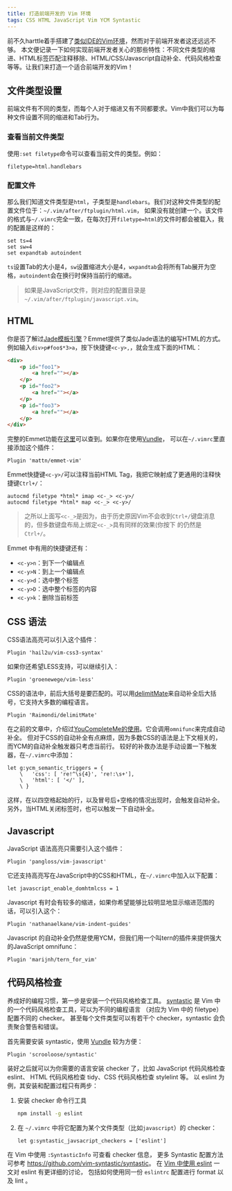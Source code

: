 ```yaml
---
title: 打造前端开发的 Vim 环境
tags: CSS HTML JavaScript Vim YCM Syntastic
---
```


前不久harttle着手搭建了[类似IDE的Vim环境][vim-ide]，然而对于前端开发者这还远远不够。
本文便记录一下如何实现前端开发者关心的那些特性：不同文件类型的缩进、HTML标签匹配注释移除、HTML/CSS/Javascript自动补全、代码风格检查等等。让我们来打造一个适合前端开发的Vim！

<!--more-->

## 文件类型设置

前端文件有不同的类型，而每个人对于缩进又有不同都要求。Vim中我们可以为每种文件设置不同的缩进和Tab行为。

### 查看当前文件类型

使用`:set filetype`命令可以查看当前文件的类型。例如：

```
filetype=html.handlebars
```

### 配置文件

那么我们知道文件类型是`html`，子类型是`handlebars`。我们对这种文件类型的配置文件位于：`~/.vim/after/ftplugin/html.vim`，
如果没有就创建一个。该文件的格式与`~/.vimrc`完全一致，在每次打开`filetype=html`的文件时都会被载入，我的配置是这样的：

```vim
set ts=4
set sw=4
set expandtab autoindent
```

`ts`设置Tab的大小是4，`sw`设置缩进大小是4，`wxpandtab`会将所有Tab展开为空格，`autoindent`会在换行时保持当前行的缩进。

> 如果是JavaScript文件，则对应的配置目录是`~/.vim/after/ftplugin/javascript.vim`。

## HTML

你是否了解过[Jade模板引擎][jade]？Emmet提供了类似Jade语法的编写HTML的方式。
例如输入`div>p#foo$*3>a`，按下快捷键`<c-y>,`，就会生成下面的HTML：

```html
<div>
    <p id="foo1">
        <a href=""></a>
    </p>
    <p id="foo2">
        <a href=""></a>
    </p>
    <p id="foo3">
        <a href=""></a>
    </p>
</div>
```

完整的Emmet功能在[这里][emmet]可以查到。如果你在使用[Vundle][vundle]，
可以在`~/.vimrc`里直接添加这个插件：

```vim
Plugin 'mattn/emmet-vim'
```

Emmet快捷键`<c-y>/`可以注释当前HTML Tag，我把它映射成了更通用的注释快捷键`Ctrl+/`：

```vim
autocmd filetype *html* imap <c-_> <c-y>/
autocmd filetype *html* map <c-_> <c-y>/
```

> 之所以上面写`<c-_>`是因为，由于历史原因Vim不会收到`Ctrl+/`键盘消息的，但多数键盘布局上绑定`<c-_>`具有同样的效果(你按下 的仍然是`Ctrl+/`。

Emmet 中有用的快捷键还有：

* `<c-y>n`：到下一个编辑点
* `<c-y>N`：到上一个编辑点
* `<c-y>d`：选中整个标签
* `<c-y>D`：选中整个标签的内容
* `<c-y>k`：删除当前标签

## CSS 语法

CSS语法高亮可以引入这个插件：

```vim
Plugin 'hail2u/vim-css3-syntax'     
```

如果你还希望LESS支持，可以继续引入：

```vim
Plugin 'groenewege/vim-less'
```

CSS的语法中，前后大括号是要匹配的。可以用[delimitMate][dm]来自动补全后大括号，它支持大多数的编程语言。

```vim
Plugin 'Raimondi/delimitMate'
```

在之前的文章中，介绍过[YouCompleteMe的使用][vim-ide]。它会调用`omnifunc`来完成自动补全。
但对于CSS的自动补全有点麻烦，因为多数CSS的语法是上下文相关的，而YCM的自动补全触发器只考虑当前行。
较好的补救办法是手动设置一下触发器，在`~/.vimrc`中添加：

```vim
let g:ycm_semantic_triggers = {
    \   'css': [ 're!^\s{4}', 're!:\s+'],
    \   'html': [ '</' ],
    \ }
```

这样，在以四空格起始的行，以及冒号后+空格的情况出现时，会触发自动补全。另外，当HTML关闭标签时，也可以触发一下自动补全。

## Javascript

JavaScript 语法高亮只需要引入这个插件：

```vim
Plugin 'pangloss/vim-javascript'
```

它还支持高亮写在JavaScript中的CSS和HTML，在`~/.vimrc`中加入以下配置：

```vim
let javascript_enable_domhtmlcss = 1
```

Javascript 有时会有较多的缩进，如果你希望能够比较明显地显示缩进范围的话，可以引入这个：

```vim
Plugin 'nathanaelkane/vim-indent-guides'
```

Javascript 的自动补全仍然是使用YCM，但我们用一个叫tern的插件来提供强大的JavaScript omnifunc：

```vim
Plugin 'marijnh/tern_for_vim'
```

## 代码风格检查

养成好的编程习惯，第一步是安装一个代码风格检查工具。
[syntastic][syntastic] 是 Vim 中的一个代码风格检查工具，可以为不同的编程语言
（对应为 Vim 中的 filetype）配置不同的 checker。
甚至每个文件类型可以有若干个 checker，syntastic 会负责聚合警告和错误。

首先需要安装 syntastic，使用 [Vundle][vundle] 较为方便：

```vim
Plugin 'scrooloose/syntastic'
```

装好之后就可以为你需要的语言安装 checker 了，比如 JavaScript 代码风格检查 eslint、
HTML 代码风格检查 tidy、CSS 代码风格检查 stylelint 等。
以 eslint 为例，其安装和配置过程只有两步：

1. 安装 checker 命令行工具

    ```bash
    npm install -g eslint
    ```
2. 在 `~/.vimrc` 中将它配置为某个文件类型（比如`javascript`）的 checker：

    ```vim
    let g:syntastic_javsacript_checkers = ['eslint']
    ```

在 Vim 中使用 `:SyntasticInfo` 可查看 checker 信息，
更多 Syntastic 配置方法可参考 <https://github.com/vim-syntastic/syntastic>。
在 [Vim 中使用 eslint](/2017/03/12/vim-eslint.html) 一文对 eslint 有更详细的讨论，
包括如何使用同一份 `eslintrc` 配置进行 format 以及 lint 。

[jade]: https://github.com/jadejs/jade
[vim-ide]: /2015/11/04/vim-ide.html
[emmet]: https://github.com/mattn/emmet-vim
[dm]: https://github.com/Raimondi/delimitMate
[vundle]: https://github.com/gmarik/vundle#about
[syntastic]: https://github.com/vim-syntastic/syntastic
